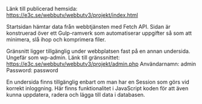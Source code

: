 Länk till publicerad hemsida: https://e3c.se/webbutv/webbutv3/projekt/index.html

Startsidan hämtar data från webbtjänsten med Fetch API.
Sidan är konstruerad över ett Gulp-ramverk som automatiserar uppgifter så som att minimera, slå ihop och komprimera filer. 

Gränsnitt ligger tillgänglig under webbplatsen fast på en annan undersida. Ungefär som wp-admin.
Länk till gränssnittet: https://e3c.se/webbutv/webbutv3/projekt/admin.php
Användarnamn: admin
Password: password

En undersida finns tillgänglig enbart om man har en Session som görs vid korrekt inloggning.
Här finns funktionalitet i JavaScript koden för att även kunna uppdatera, radera och lägga till data i databasen.
